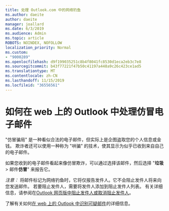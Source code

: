 ```yaml
---
title: 处理 Outlook.com 中的网络钓鱼
ms.author: daeite
author: daeite
manager: joallard
ms.date: 6/3/2019
ms.audience: Admin
ms.topic: article
ROBOTS: NOINDEX, NOFOLLOW
localization_priority: Normal
ms.custom:
- "9000289"
ms.openlocfilehash: d9f199035251c8b4f8041fc8530d1eca2eb3c7e8
ms.sourcegitcommit: b43f77221f47b50c41197a448a9c26c423ce1ad5
ms.translationtype: MT
ms.contentlocale: zh-CN
ms.lasthandoff: 11/15/2019
ms.locfileid: "36556561"
---
```

# <a name="how-to-deal-with-a-phishing-email-in-outlook-on-the-web"></a>如何在 web 上的 Outlook 中处理仿冒电子邮件

"仿冒骗局" 是一种看似合法的电子邮件，但实际上是企图盗取您的个人信息或金钱。 欺诈者还可以使用一种称为 "哄骗" 的技术，使其显示为似乎已收到来自自己的电子邮件。

如果您收到的电子邮件看起来像仿冒欺诈，可以通过选择该邮件，然后选择 "**垃圾** > 邮件**仿冒**" 来报告它。

*注意：* 将邮件标记为网络钓鱼时，它将仅报告发件人。它不会阻止发件人将来向您发送邮件。 若要阻止发件人，需要将发件人添加到阻止发件人列表。 有关详细信息，请参阅在[Outlook 网页版中阻止发件人或取消阻止发件人](https://support.office.com/article/9bf812d4-6995-4d19-901a-76d6e26939b0)。

了解有关如何[在 web 上的 Outlook 中识别可疑邮件](https://support.office.com/article/3d44102b-6ce3-4f7c-a359-b623bec82206)的详细信息。